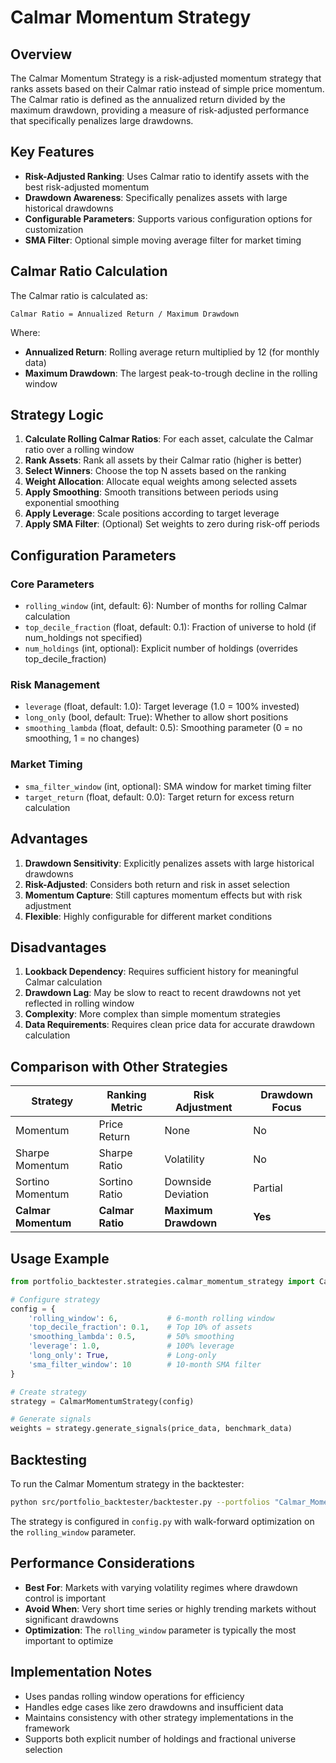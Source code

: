 # Calmar Momentum Strategy

## Overview

The Calmar Momentum Strategy is a risk-adjusted momentum strategy that ranks assets based on their Calmar ratio instead of simple price momentum. The Calmar ratio is defined as the annualized return divided by the maximum drawdown, providing a measure of risk-adjusted performance that specifically penalizes large drawdowns.

## Key Features

- **Risk-Adjusted Ranking**: Uses Calmar ratio to identify assets with the best risk-adjusted momentum
- **Drawdown Awareness**: Specifically penalizes assets with large historical drawdowns
- **Configurable Parameters**: Supports various configuration options for customization
- **SMA Filter**: Optional simple moving average filter for market timing

## Calmar Ratio Calculation

The Calmar ratio is calculated as:

```
Calmar Ratio = Annualized Return / Maximum Drawdown
```

Where:
- **Annualized Return**: Rolling average return multiplied by 12 (for monthly data)
- **Maximum Drawdown**: The largest peak-to-trough decline in the rolling window

## Strategy Logic

1. **Calculate Rolling Calmar Ratios**: For each asset, calculate the Calmar ratio over a rolling window
2. **Rank Assets**: Rank all assets by their Calmar ratio (higher is better)
3. **Select Winners**: Choose the top N assets based on the ranking
4. **Weight Allocation**: Allocate equal weights among selected assets
5. **Apply Smoothing**: Smooth transitions between periods using exponential smoothing
6. **Apply Leverage**: Scale positions according to target leverage
7. **Apply SMA Filter**: (Optional) Set weights to zero during risk-off periods

## Configuration Parameters

### Core Parameters

- `rolling_window` (int, default: 6): Number of months for rolling Calmar calculation
- `top_decile_fraction` (float, default: 0.1): Fraction of universe to hold (if num_holdings not specified)
- `num_holdings` (int, optional): Explicit number of holdings (overrides top_decile_fraction)

### Risk Management

- `leverage` (float, default: 1.0): Target leverage (1.0 = 100% invested)
- `long_only` (bool, default: True): Whether to allow short positions
- `smoothing_lambda` (float, default: 0.5): Smoothing parameter (0 = no smoothing, 1 = no changes)

### Market Timing

- `sma_filter_window` (int, optional): SMA window for market timing filter
- `target_return` (float, default: 0.0): Target return for excess return calculation

## Advantages

1. **Drawdown Sensitivity**: Explicitly penalizes assets with large historical drawdowns
2. **Risk-Adjusted**: Considers both return and risk in asset selection
3. **Momentum Capture**: Still captures momentum effects but with risk adjustment
4. **Flexible**: Highly configurable for different market conditions

## Disadvantages

1. **Lookback Dependency**: Requires sufficient history for meaningful Calmar calculation
2. **Drawdown Lag**: May be slow to react to recent drawdowns not yet reflected in rolling window
3. **Complexity**: More complex than simple momentum strategies
4. **Data Requirements**: Requires clean price data for accurate drawdown calculation

## Comparison with Other Strategies

| Strategy | Ranking Metric | Risk Adjustment | Drawdown Focus |
|----------|----------------|-----------------|----------------|
| Momentum | Price Return | None | No |
| Sharpe Momentum | Sharpe Ratio | Volatility | No |
| Sortino Momentum | Sortino Ratio | Downside Deviation | Partial |
| **Calmar Momentum** | **Calmar Ratio** | **Maximum Drawdown** | **Yes** |

## Usage Example

```python
from portfolio_backtester.strategies.calmar_momentum_strategy import CalmarMomentumStrategy

# Configure strategy
config = {
    'rolling_window': 6,           # 6-month rolling window
    'top_decile_fraction': 0.1,    # Top 10% of assets
    'smoothing_lambda': 0.5,       # 50% smoothing
    'leverage': 1.0,               # 100% leverage
    'long_only': True,             # Long-only
    'sma_filter_window': 10        # 10-month SMA filter
}

# Create strategy
strategy = CalmarMomentumStrategy(config)

# Generate signals
weights = strategy.generate_signals(price_data, benchmark_data)
```

## Backtesting

To run the Calmar Momentum strategy in the backtester:

```bash
python src/portfolio_backtester/backtester.py --portfolios "Calmar_Momentum"
```

The strategy is configured in `config.py` with walk-forward optimization on the `rolling_window` parameter.

## Performance Considerations

- **Best For**: Markets with varying volatility regimes where drawdown control is important
- **Avoid When**: Very short time series or highly trending markets without significant drawdowns
- **Optimization**: The `rolling_window` parameter is typically the most important to optimize

## Implementation Notes

- Uses pandas rolling window operations for efficiency
- Handles edge cases like zero drawdowns and insufficient data
- Maintains consistency with other strategy implementations in the framework
- Supports both explicit number of holdings and fractional universe selection
